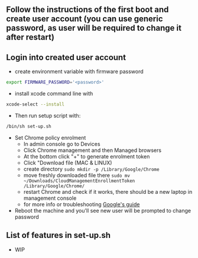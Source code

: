 ## Follow the instructions of the first boot and create user account (you can use generic password, as user will be required to change it after restart)
## Login into created user account
- create environment variable with firmware password
```bash
export FIRMWARE_PASSWORD='<password>'
```
- install xcode command line with
```bash
xcode-select --install
```
- Then run setup script with:
```bash
/bin/sh set-up.sh
```
- Set Chrome policy enrolment
    - In admin console go to Devices
    - Click Chrome management and then Managed browsers
    - At the bottom click "+" to generate enrolment token
    - Click "Download file (MAC & LINUX)
    - create directory `sudo mkdir -p /Library/Google/Chrome`
    - move freshly downloaded file there `sudo mv ~/Downloads/CloudManagementEnrollmentToken /Library/Google/Chrome/`
    - restart Chrome and check if it works, there should be a new laptop in management console
    - for more info or troubleshooting [Google's guide](https://support.google.com/chrome/a/answer/9301891?hl=en)
- Reboot the machine and you'll see new user will be prompted to  change password
## List of features in set-up.sh
- WIP

